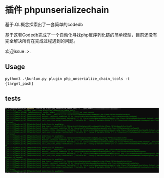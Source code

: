# 插件 phpunserializechain

基于.QL概念探索出了一套简单的codedb

基于这套Codedb完成了一个自动化寻找php反序列化链的简单模型，目前还没有完全解决所有在完成过程遇到的问题。

欢迎issue :>.

## Usage

```
python3 .\kunlun.py plugin php_unserialize_chain_tools -t {target_pash}
```

## tests

![](../../../docs/phpunserchain.png)